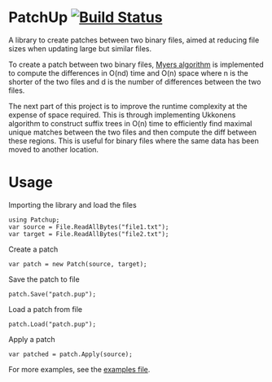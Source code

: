 # PatchUp [![Build Status](https://travis-ci.com/Dezyh/Patchup.CSharp.svg?branch=master)](https://travis-ci.com/Dezyh/Patchup.CSharp)

A library to create patches between two binary files, aimed at reducing file sizes when updating large but similar files.

To create a patch between two binary files, [Myers algorithm](http://www.xmailserver.org/diff2.pdf) is implemented to compute the differences in O(nd) time and O(n) space where n is the shorter of the two files and d is the number of differences between the two files. 

The next part of this project is to improve the runtime complexity at the expense of space required. This is through implementing Ukkonens algorithm to construct suffix trees in O(n) time to efficiently find maximal unique matches between the two files and then compute the diff between these regions. This is useful for binary files where the same data has been moved to another location. 

# Usage
Importing the library and load the files
```
using Patchup;
var source = File.ReadAllBytes("file1.txt");
var target = File.ReadAllBytes("file2.txt");
```
Create a patch
```
var patch = new Patch(source, target);
```
Save the patch to file
```
patch.Save("patch.pup");
```
Load a patch from file
```
patch.Load("patch.pup");
```
Apply a patch
```
var patched = patch.Apply(source);
```
For more examples, see the [examples file](https://github.com/Dezyh/Patchup/blob/master/Source/Example/Example.cs).
